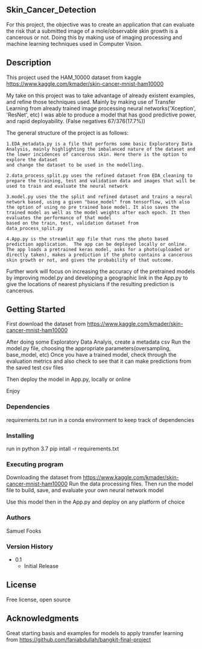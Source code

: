 ## Skin_Cancer_Detection

For this project, the objective was to create an application that can evaluate the risk that a submitted image of a mole/observable skin growth
is a cancerous or not. Doing this by making use of imaging processing and machine learning techniques used in Computer Vision.

## Description

This project used the HAM_10000 dataset from kaggle
https://www.kaggle.com/kmader/skin-cancer-mnist-ham10000

My take on this project was to take advantage of already existent examples, and refine those techniques used.  Mainly by making use of Transfer Learning from already trained image processing neural networks('Xception', 'ResNet', etc)
I was able to produce a model that has good predictive power, and rapid deployability.
(False negatives 67/376(17.7%))

The general structure of the project is as follows:

    1.EDA_metadata.py is a file that performs some basic Exploratory Data Analysis, mainly highlighting the imbalanced nature of the dataset and the lower incidences of cancerous skin. Here there is the option to explore the dataset
    and change the dataset to be used in the modelling.

    2.data_process_split.py uses the refined dataset from EDA_cleaning to prepare the training, test and validation data and images that will be used to train and evaluate the neural network

    3.model.py uses the the split and refined dataset and trains a neural network based, using a given "base_model" from tensorflow, with also the option of using no pre trained base model. It also saves the trained model as well as the model weights after each epoch. It then evaluates the performance of that model
    based on the train, test, validation dataset from data_process_split.py

    4.App.py is the streamlit app file that runs the photo based prediction application.  The app can be deployed locally or online.  The app loads a pretrained keras model, asks for a photo(uploaded or directly taken), makes a prediction if the photo contains a cancerous skin growth or not, and gives the probability of that outcome.  

Further work will focus on increasing the accuracy of the pretrained models by improving model.py and developing a geographic link in the App.py to give the locations of nearest
physicians if the resulting prediction is cancerous.
## Getting Started
First download the dataset from https://www.kaggle.com/kmader/skin-cancer-mnist-ham10000

After doing some Exploratory Data Analyis, create a metadata csv
Run the model.py file, choosing the appropriate parameters(oversampling, base_model, etc)
Once you have a trained model, check through the evaluation metrics and also check to see that it can make predictions from the saved test csv files

Then deploy the model in App.py, locally or online

Enjoy

### Dependencies

requirements.txt
run in a conda environment to keep track of dependencies
### Installing

run in python 3.7
pip intall -r requirements.txt
### Executing program

Downloading the dataset from https://www.kaggle.com/kmader/skin-cancer-mnist-ham10000
Run the data processing files. Then run the model file to build, save, and evaluate your own neural network model

Use this model then in the App.py and deploy on any platform of choice

### Authors

Samuel Fooks

### Version History

* 0.1
    * Initial Release
## License

Free license, open source
## Acknowledgments

Great starting basis and examples for models to apply transfer learning from https://github.com/faniabdullah/bangkit-final-project
